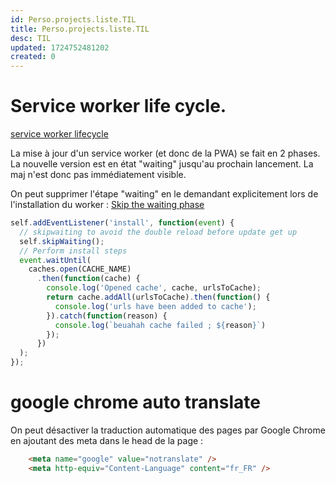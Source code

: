 ```yaml
---
id: Perso.projects.liste.TIL
title: Perso.projects.liste.TIL
desc: TIL
updated: 1724752481202
created: 0
---
```

# Service worker life cycle.

[service worker lifecycle](https://web.dev/articles/service-worker-lifecycle?hl=fr)

La mise à jour d'un service worker (et donc de la PWA) se fait en 2 phases. La nouvelle version est en état "waiting" jusqu'au prochain lancement. La maj n'est donc pas immédiatement visible.

On peut supprimer l'étape "waiting" en le demandant explicitement lors de l'installation du worker : [Skip the waiting phase](https://web.dev/articles/service-worker-lifecycle?hl=fr#skip_the_waiting_phase)

```js
self.addEventListener('install', function(event) {
  // skipwaiting to avoid the double reload before update get up 
  self.skipWaiting();
  // Perform install steps
  event.waitUntil(
    caches.open(CACHE_NAME)
      .then(function(cache) {
        console.log('Opened cache', cache, urlsToCache);
        return cache.addAll(urlsToCache).then(function() {
          console.log('urls have been added to cache');
        }).catch(function(reason) {
          console.log(`beuahah cache failed ; ${reason}`)
        });
      })
  );
});
```

 

# google chrome auto translate

On peut désactiver la traduction automatique des pages par Google Chrome en ajoutant des meta dans le head de la page : 

```html
	<meta name="google" value="notranslate" />
	<meta http-equiv="Content-Language" content="fr_FR" />
```
